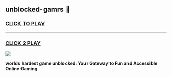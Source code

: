 
## unblocked-gamrs 👋
<h3>
<a href="https://premium.freeplayer.one?title=unblocked-gamrs&ref=14F">CLICK TO PLAY</a></h3>
<hr>

<h3>
<a href="https://premium.freeplayer.one?title=unblocked-gamrs&ref=14F">CLICK 2 PLAY</a>
  
</h3>

<a href="https://premium.freeplayer.one?title=unblocked-gamrs&ref=12F/"><img src="https://clearcache.store/games.png"></a>


**worlds hardest game unblocked: Your Gateway to Fun and Accessible Online Gaming**

